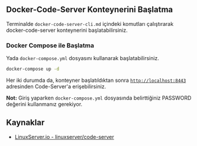 ## Docker-Code-Server Konteynerini Başlatma

Terminalde `docker-code-server-cli.md` içindeki komutları çalıştırarak docker-code-server konteynerini başlatabilirsiniz.

### Docker Compose ile Başlatma

Yada `docker-compose.yml` dosyasını kullanarak başlatabilirsiniz.

```bash
docker-compose up -d
```

Her iki durumda da, konteyner başlatıldıktan sonra [`http://localhost:8443`](http://localhost:8443) adresinden Code-Server'a erişebilirsiniz.

**Not:** Giriş yaparken `docker-compose.yml` dosyasında belirttiğiniz PASSWORD değerini kullanmanız gerekiyor.

## Kaynaklar

- [LinuxServer.io - linuxserver/code-server](https://docs.linuxserver.io/images/docker-code-server/)